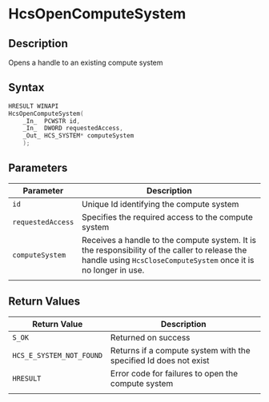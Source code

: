 # HcsOpenComputeSystem

## Description

Opens a handle to an existing compute system

## Syntax

```cpp
HRESULT WINAPI
HcsOpenComputeSystem(
    _In_  PCWSTR id,
    _In_  DWORD requestedAccess,
    _Out_ HCS_SYSTEM* computeSystem
    );
```

## Parameters

|Parameter     |Description|
|---|---|
|`id`| Unique Id identifying the compute system|
|`requestedAccess`| Specifies the required access to the compute system|
|`computeSystem`| Receives a handle to the compute system. It is the responsibility of the caller to release the handle using `HcsCloseComputeSystem` once it is no longer in use.|
|    |    |

## Return Values

|Return Value | Description|
|---|---|
|`S_OK`|Returned on success|
|`HCS_E_SYSTEM_NOT_FOUND`|Returns if a compute system with the specified Id does not exist|
|`HRESULT`|Error code for failures to open the compute system|
|     |     |
